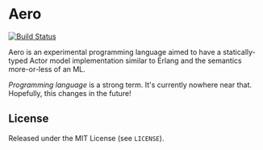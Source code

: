 # Aero

[![Build Status](https://travis-ci.org/bbridges/aero.svg?branch=master)](https://travis-ci.org/bbridges/aero)

Aero is an experimental programming language aimed to have a statically-typed
Actor model implementation similar to Erlang and the semantics more-or-less of
an ML.

*Programming language* is a strong term. It's currently nowhere near that.
Hopefully, this changes in the future!

## License

Released under the MIT License (see `LICENSE`).
